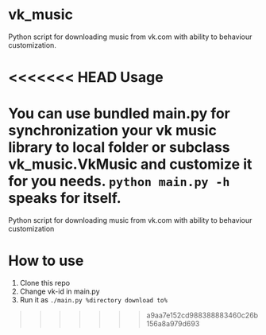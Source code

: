 vk_music
========
Python script for downloading music from vk.com with ability to behaviour customization.

<<<<<<< HEAD
Usage
========
You can use bundled main.py for synchronization your vk music library to local folder or subclass vk_music.VkMusic and customize it for you needs.
`python main.py -h` speaks for itself.
=======
Python script for downloading music from vk.com with ability to behaviour customization

How to use
========
1. Clone this repo
2. Change vk-id in main.py
3. Run it as `./main.py %directory download to%`
>>>>>>> a9aa7e152cd988388883460c26b156a8a979d693
